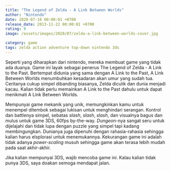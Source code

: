 ```yaml
---
title: "The Legend of Zelda - A Link Between Worlds"
author: "Nintendo"
date: 2020-07-18 00:00:01 +0700
release_date: 2013-11-22 00:00:01 +0700
rating: 9
image: /assets/images/2020/07/zelda-a-link-between-worlds-cover.jpg

category: game
tags: zelda action adventure top-down nintendo 3ds
---
```

Seperti yang diharapkan dari nintendo, mereka membuat game yang tidak ada duanya. Game ini layak sebagai penerus The Legend of Zelda - A Link to the Past. Bertempat didunia yang sama dengan A Link to the Past, A Link Between Worlds menumbuhkan kesadaran akan umur yang sudah tua. Ceritanya cukup simpel dibanding biasanya, Zelda diculik dan dunia menjadi kacau. Kalian tidak perlu memainkan A Link to the Past dahulu untuk dapat menikmati A Link Between Worlds.

Mempunyai game mekanik yang unik, memungkinkan kamu untuk menempel ditembok sebagai lukisan untuk menghindari serangan. Kontrol dan battlenya simpel, sebatas *slash*, *slash*, *slash*, dan visualnya bagus dan mulus untuk game 3DS, 60fps by-the-way. *Dungeon*-nya sangat seru untuk dijelajahi dan tidak lupa dengan puzzle yang simpel tapi kadang membingungkan. Dunianya juga dipenuhi dengan rahasia-rahasia sehingga kalian harus elsplorasi untuk menemukannya. Kekurangan game ini adalah tidak adanya *power-scaling* musuh sehingga game akan terasa lebih mudah pada saat akhir-akhir.

Jika kalian mempunyai 3DS, wajib mencoba game ini. Kalau kalian tidak punya 3DS, saya doakan semoga mendapat jalan.